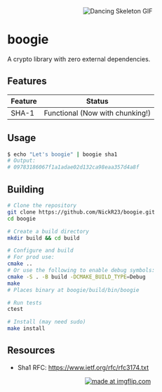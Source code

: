 <div align="center">
  <img src="https://media.tenor.com/5YSoSYGxbUMAAAAM/dancing-skeleton.gif" alt="Dancing Skeleton GIF" />
</div>

# boogie
A crypto library with zero external dependencies. 

## Features
| Feature         | Status     |
|-----------------|------------|
| SHA-1           | Functional (Now with chunking!) |

## Usage

```bash
$ echo "Let's boogie" | boogie sha1
# Output:
# 09783186067f1a1adae02d132ca98eaa357d4a8f
```

## Building

```bash
# Clone the repository
git clone https://github.com/NickR23/boogie.git
cd boogie

# Create a build directory
mkdir build && cd build

# Configure and build
# For prod use:
cmake .. 
# Or use the following to enable debug symbols:
cmake -S . -B build -DCMAKE_BUILD_TYPE=Debug
make
# Places binary at boogie/build/bin/boogie

# Run tests
ctest

# Install (may need sudo)
make install 
```

## Resources
* Sha1 RFC: https://www.ietf.org/rfc/rfc3174.txt

<div align="center">
  <a href="https://imgflip.com/i/9uw4fc"><img src="https://i.imgflip.com/9uw4fc.jpg" title="made at imgflip.com"/></a><div><a href="https://imgflip.com/memegenerator"></a></div>
</div>

